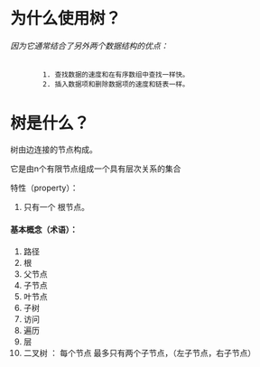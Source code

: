 # 为什么使用树？

###### 因为它通常结合了另外两个数据结构的优点：

			1. 查找数据的速度和在有序数组中查找一样快。
   			2. 插入数据项和删除数据项的速度和链表一样。



# 树是什么？

树由边连接的节点构成。

它是由n个有限节点组成一个具有层次关系的集合



特性（property）：

1. 只有一个 根节点。



#### 基本概念（术语）：

1. 路径
2. 根
3. 父节点
4. 子节点
5. 叶节点
6. 子树
7. 访问
8. 遍历
9. 层
10. 二叉树 ： 每个节点 最多只有两个子节点，（左子节点，右子节点）

